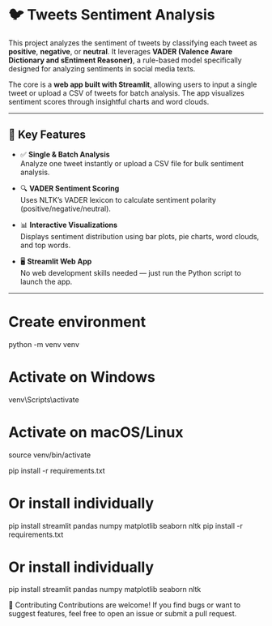 # 🐦 Tweets Sentiment Analysis

This project analyzes the sentiment of tweets by classifying each tweet as **positive**, **negative**, or **neutral**. It leverages **VADER (Valence Aware Dictionary and sEntiment Reasoner)**, a rule-based model specifically designed for analyzing sentiments in social media texts.

The core is a **web app built with Streamlit**, allowing users to input a single tweet or upload a CSV of tweets for batch analysis. The app visualizes sentiment scores through insightful charts and word clouds.

---

## 🔑 Key Features

- ✅ **Single & Batch Analysis**  
  Analyze one tweet instantly or upload a CSV file for bulk sentiment analysis.

- 🔍 **VADER Sentiment Scoring**  
  Uses NLTK’s VADER lexicon to calculate sentiment polarity (positive/negative/neutral).

- 📊 **Interactive Visualizations**  
  Displays sentiment distribution using bar plots, pie charts, word clouds, and top words.

- 🖥️ **Streamlit Web App**  
  No web development skills needed — just run the Python script to launch the app.

---



# Create environment
python -m venv venv

# Activate on Windows
venv\Scripts\activate

# Activate on macOS/Linux
source venv/bin/activate

pip install -r requirements.txt

# Or install individually
pip install streamlit pandas numpy matplotlib seaborn nltk
pip install -r requirements.txt

# Or install individually
pip install streamlit pandas numpy matplotlib seaborn nltk


🤝 Contributing
Contributions are welcome!
If you find bugs or want to suggest features, feel free to open an issue or submit a pull request.


